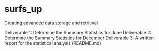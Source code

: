 # surfs_up
Creating advanced data storage and retrieval

Deliverable 1: Determine the Summary Statistics for June
Deliverable 2: Determine the Summary Statistics for December
Deliverable 3: A written report for the statistical analysis (README.md)
